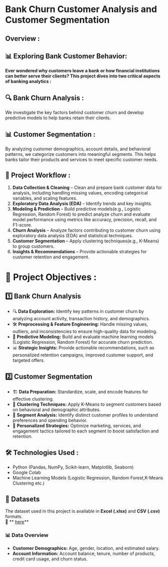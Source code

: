 # Bank Churn Customer Analysis and Customer Segmentation
## Overview :
## 📊 Exploring Bank Customer Behavior:

**Ever wondered why customers leave a bank or how financial institutions can better serve their clients? 
This project dives into two critical aspects of banking analytics :**

## 🔍 Bank Churn Analysis :
We investigate the key factors behind customer churn and develop predictive models to help banks retain their clients.

## 📊 Customer Segmentation : 
By analyzing customer demographics, account details, and behavioral patterns, we categorize customers into meaningful segments. This helps banks tailor their products and services to meet specific customer needs.

## 🚀 Project Workflow : 
1. **Data Collection & Cleaning** – Clean and prepare bank customer data for analysis, including handling missing values, encoding categorical variables, and scaling features.
2. **Exploratory Data Analysis (EDA)** – Identify trends and key insights.
3. **Modeling & Prediction** – Build predictive models(e.g., Logistic Regression, Random Forest) to predict analyze churn and evaluate 
     model performance using metrics like accuracy, precision, recall, and F1-score.
4. **Churn Analysis** – Analyze factors contributing to customer churn using exploratory data analysis (EDA) and statistical techniques.
5. **Customer Segmentation** – Apply clustering techniques(e.g., K-Means) to group customers.
6. **Insights & Recommendations** – Provide actionable strategies for customer retention and engagement.

# 🚀 Project Objectives  :
## 1️⃣ Bank Churn Analysis  
- 🔍 **Data Exploration:** Identify key patterns in customer churn by analyzing account activity, transaction history, and demographics.  
- 🛠 **Preprocessing & Feature Engineering:** Handle missing values, outliers, and inconsistencies to ensure high-quality data for modeling.  
- 🤖 **Predictive Modeling:** Build and evaluate machine learning models (Logistic Regression, Random Forest) for accurate churn prediction.  
- 📊 **Strategic Insights:** Provide actionable recommendations, such as personalized retention campaigns, improved customer support, and targeted offers.  

## 2️⃣ Customer Segmentation  
- 🏗 **Data Preparation:** Standardize, scale, and encode features for effective clustering.  
- 📌 **Clustering Techniques:** Apply K-Means to segment customers based on behavioral and demographic attributes.  
- 🔎 **Segment Analysis:** Identify distinct customer profiles to understand preferences and spending behavior.  
- 🎯 **Personalized Strategies:** Optimize marketing, services, and engagement tactics tailored to each segment to boost satisfaction and retention.  

## 🛠️ Technologies Used : 
- Python (Pandas, NumPy, Scikit-learn, Matplotlib, Seaborn)
- Google Colab
- Machine Learning Models (Logistic Regression, Random Forest,K-Means Clustering etc.)

## 📂 Datasets  

The dataset used in this project is available in **Excel (.xlsx)** and **CSV (.csv)** formats.  
🔗 ** [here](./)**  

### 📊 Data Overview  
- **Customer Demographics:** Age, gender, location, and estimated salary.  
- **Account Information:** Account balance, tenure, number of products, credit card usage, and churn status.  




